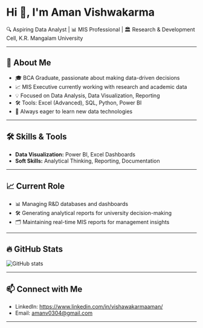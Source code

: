 # Hi 👋, I'm Aman Vishwakarma

🔍 Aspiring Data Analyst | 📊 MIS Professional | 🏛️ Research & Development Cell, K.R. Mangalam University

---

## 🚀 About Me
- 🎓 BCA Graduate, passionate about making data-driven decisions
- 📈 MIS Executive currently working with research and academic data
- 💡 Focused on Data Analysis, Data Visualization, Reporting
- 🛠️ Tools: Excel (Advanced), SQL, Python, Power BI
- 🧠 Always eager to learn new data technologies

---

## 🛠️ Skills & Tools
- **Data Visualization:** Power BI, Excel Dashboards
- **Soft Skills:** Analytical Thinking, Reporting, Documentation

---

## 📈 Current Role
- 📊 Managing R&D databases and dashboards
- 🛠️ Generating analytical reports for university decision-making
- 🗂️ Maintaining real-time MIS reports for management insights

---

## 🔥 GitHub Stats
![GitHub stats](https://github-readme-stats.vercel.app/api?amanvishwakarmaaa=YourGitHubUsername&show_icons=true&theme=tokyonight)

---

## 📫 Connect with Me
- LinkedIn: https://www.linkedin.com/in/vishawakarmaaman/
- Email: amanv0304@gmail.com
---

